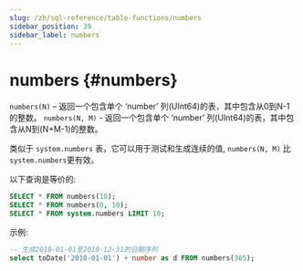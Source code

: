 ```yaml
---
slug: /zh/sql-reference/table-functions/numbers
sidebar_position: 39
sidebar_label: numbers
---
```


# numbers {#numbers}

`numbers(N)` – 返回一个包含单个 ‘number’ 列(UInt64)的表，其中包含从0到N-1的整数。
`numbers(N, M)` - 返回一个包含单个 ‘number’ 列(UInt64)的表，其中包含从N到(N+M-1)的整数。

类似于 `system.numbers` 表，它可以用于测试和生成连续的值, `numbers(N, M)` 比 `system.numbers`更有效。

以下查询是等价的:

``` sql
SELECT * FROM numbers(10);
SELECT * FROM numbers(0, 10);
SELECT * FROM system.numbers LIMIT 10;
```

示例:

``` sql
-- 生成2010-01-01至2010-12-31的日期序列
select toDate('2010-01-01') + number as d FROM numbers(365);
```


